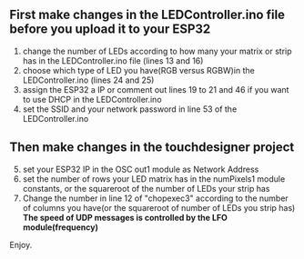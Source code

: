 ## First make changes in the LEDController.ino file before you upload it to your ESP32

1. change the number of LEDs according to how many your matrix or strip has in the LEDController.ino file (lines 13 and 16)
2. choose which type of LED you have(RGB versus RGBW)in the LEDController.ino (lines 24 and 25)
3. assign the ESP32 a IP or comment out lines 19 to 21 and 46 if you want to use DHCP in the LEDController.ino
4. set the SSID and your network password in line 53 of the LEDController.ino

## Then make changes in the touchdesigner project

5. set your ESP32 IP in the OSC out1 module as Network Address
6. set the number of rows your LED matrix has in the numPixels1 module constants, or the squareroot of the number of LEDs your strip has
7. Change the number in line 12 of "chopexec3" according to the number of columns you have(or the squareroot of number of LEDs you strip has)
**The speed of UDP messages is controlled by the LFO module(frequency)** 

Enjoy.
